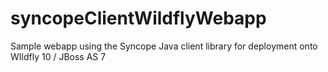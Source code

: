 # syncopeClientWildflyWebapp
Sample webapp using the Syncope Java client library for deployment onto WIldfly 10 / JBoss AS 7
